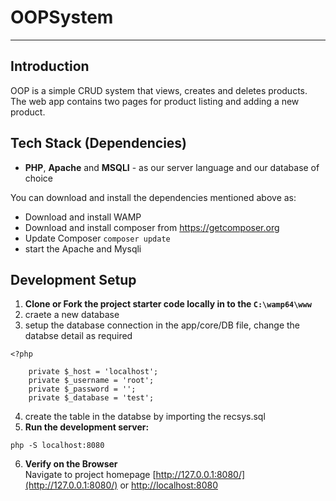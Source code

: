 # OOPSystem # 
---------

## Introduction 
OOP is a simple CRUD system that views, creates and deletes products. The web app contains two pages for product listing and adding a new product.


## Tech Stack (Dependencies)

 * **PHP**, **Apache** and **MSQLI** - as our server language and our database of choice

 You can download and install the dependencies mentioned above as:

- Download and install WAMP 
- Download and install composer from https://getcomposer.org
- Update Composer
	``` composer update ```
- start the Apache and Mysqli

## Development Setup

1. **Clone or Fork the project starter code locally in to the ``` C:\wamp64\www ```**
2. craete a new database
3. setup the database connection in the app/core/DB file, change the databse detail as required
```
<?php

	private $_host = 'localhost';
	private $_username = 'root';
	private $_password = '';
	private $_database = 'test';

```
4. create the table in the databse by importing the recsys.sql 
5. **Run the development server:**
```
php -S localhost:8080
```
6. **Verify on the Browser**<br>
Navigate to project homepage [http://127.0.0.1:8080/](http://127.0.0.1:8080/) or [http://localhost:8080](http://localhost:8080)